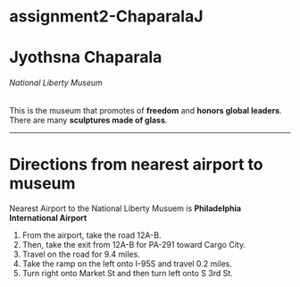 # assignment2-ChaparalaJ

<!-- Header of maximum size -->
# Jyothsna Chaparala

<!-- Museum of smaller heading size -->
###### National Liberty Museum

<!-- Paragraph about museum -->
This is the museum that promotes of **freedom** and **honors global leaders**. <br>
There are many **sculptures made of glass**.

<!-- Horizontal line -->
----

<!-- Header for this section -->
# Directions from nearest airport to museum

<!-- Airport nearest to museum -->
Nearest Airport to the National Liberty Musuem is **Philadelphia International Airport**

<!-- Directions -->
1. From the airport, take the road 12A-B.
2. Then, take the exit from 12A-B for PA-291 toward Cargo City.
3. Travel on the road for 9.4 miles.
4. Take the ramp on the left onto I-95S and travel 0.2 miles.
5. Turn right onto Market St and then turn left onto S 3rd St.